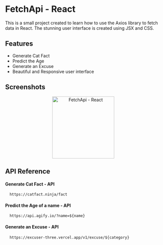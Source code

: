 
# FetchApi - React

This is a small project created to learn how to use the Axios library to fetch data in React. The stunning user interface is created using JSX and CSS.


## Features

- Generate Cat Fact
- Predict the Age
- Generate an Excuse
- Beautiful and Responsive user interface


## Screenshots

<p align="center">
  <img width="200" src="https://user-images.githubusercontent.com/107745828/225993511-67304566-db12-4092-8dac-5f5fd76f00ba.png" alt="FetchApi - React">
</p>


## API Reference

#### Generate Cat Fact - API

```
  https://catfact.ninja/fact
```

#### Predict the Age of a name - API 

```
  https://api.agify.io/?name=${name}
```

#### Generate an Excuse - API

```
  https://excuser-three.vercel.app/v1/excuse/${category}
```
